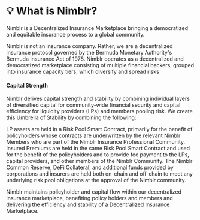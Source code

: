 # 💡 What is Nimblr?

Nimblr is a Decentralized Insurance Marketplace bringing a democratized and equitable insurance process to a global community.&#x20;

Nimblr is not an insurance company. Rather, we are a decentralized insurance protocol governed by the Bermuda Monetary Authority's Bermuda Insurance Act of 1978. Nimblr operates as a decentralized and democratized marketplace consisting of multiple financial backers, grouped into insurance capacity tiers, which diversify and spread risks

#### Capital Strength

Nimblr derives capital strength and stability by combining individual layers of diversified capital for community-wide financial security and capital efficiency for liquidity providers (LPs) and members pooling risk. We create this Umbrella of Stability by combining the following:

LP assets are held in a Risk Pool Smart Contract, primarily for the benefit of policyholders whose contracts are underwritten by the relevant Nimblr Members who are part of the Nimblr Insurance Professional Community. Insured Premiums are held in the same Risk Pool Smart Contract and used for the benefit of the policyholders and to provide fee payment to the LPs, capital providers, and other members of the Nimblr Community. The Nimblr Common Reserve, DeFi Collateral, and additional funds provided by corporations and insurers are held both on-chain and off-chain to meet any underlying risk pool obligations at the approval of the Nimblr community.

Nimblr maintains policyholder and capital flow within our decentralized insurance marketplace, benefiting policy holders and members and delivering the efficiency and stability of a Decentralized Insurance Marketplace.
